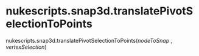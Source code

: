 # nukescripts.snap3d.translatePivotSelectionToPoints
nukescripts.snap3d.translatePivotSelectionToPoints(_nodeToSnap_ , _vertexSelection_)